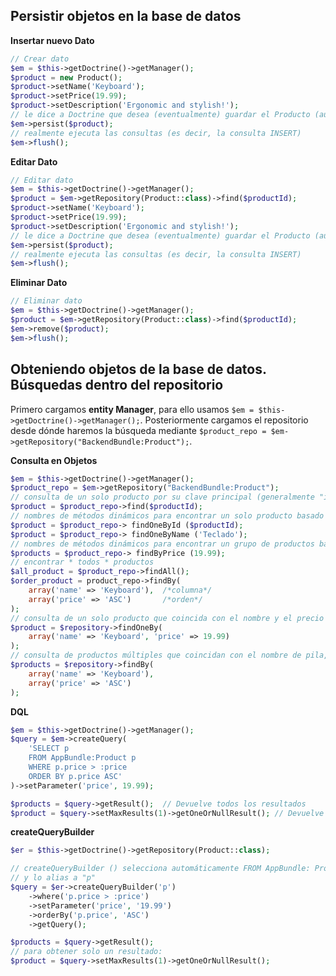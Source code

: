 Persistir objetos en la base de datos
-------------------------------------
**Insertar nuevo Dato**
```php
// Crear dato
$em = $this->getDoctrine()->getManager();
$product = new Product();
$product->setName('Keyboard');
$product->setPrice(19.99);
$product->setDescription('Ergonomic and stylish!');
// le dice a Doctrine que desea (eventualmente) guardar el Producto (aún no hay consultas)
$em->persist($product);
// realmente ejecuta las consultas (es decir, la consulta INSERT)
$em->flush();
```
**Editar Dato**
```php
// Editar dato
$em = $this->getDoctrine()->getManager();
$product = $em->getRepository(Product::class)->find($productId);
$product->setName('Keyboard');
$product->setPrice(19.99);
$product->setDescription('Ergonomic and stylish!');
// le dice a Doctrine que desea (eventualmente) guardar el Producto (aún no hay consultas)
$em->persist($product);
// realmente ejecuta las consultas (es decir, la consulta INSERT)
$em->flush();
```
**Eliminar Dato**
```php
// Eliminar dato
$em = $this->getDoctrine()->getManager();
$product = $em->getRepository(Product::class)->find($productId);
$em->remove($product);
$em->flush();
```

Obteniendo objetos de la base de datos. Búsquedas dentro del repositorio
------------------------------------------------------------------------
Primero cargamos **entity Manager**, para ello usamos `$em = $this->getDoctrine()->getManager();`.
Posteriormente cargamos el repositorio desde dónde haremos la búsqueda mediante `$product_repo = $em->getRepository("BackendBundle:Product");`.

**Consulta en Objetos**
```php
$em = $this->getDoctrine()->getManager();
$product_repo = $em->getRepository("BackendBundle:Product");
// consulta de un solo producto por su clave principal (generalmente "id")
$product = $product_repo->find($productId);
// nombres de métodos dinámicos para encontrar un solo producto basado en un valor de columna
$product = $product_repo-> findOneById ($productId);
$product = $product_repo-> findOneByName ('Teclado');
// nombres de métodos dinámicos para encontrar un grupo de productos basado en un valor de columna
$products = $product_repo-> findByPrice (19.99);
// encontrar * todos * productos
$all_product = $product_repo->findAll();
$order_product = product_repo->findBy(
    array('name' => 'Keyboard'),  /*columna*/
    array('price' => 'ASC')       /*orden*/
);
// consulta de un solo producto que coincida con el nombre y el precio
$product = $repository->findOneBy(
    array('name' => 'Keyboard', 'price' => 19.99)
);
// consulta de productos múltiples que coincidan con el nombre de pila, ordenados por precio
$products = $repository->findBy(
    array('name' => 'Keyboard'),
    array('price' => 'ASC')
);
```

**DQL**
```php
$em = $this->getDoctrine()->getManager();
$query = $em->createQuery(
    'SELECT p
    FROM AppBundle:Product p
    WHERE p.price > :price
    ORDER BY p.price ASC'
)->setParameter('price', 19.99);

$products = $query->getResult();  // Devuelve todos los resultados
$product = $query->setMaxResults(1)->getOneOrNullResult(); // Devuelve un resultado
```

**createQueryBuilder**
```php
$er = $this->getDoctrine()->getRepository(Product::class);

// createQueryBuilder () selecciona automáticamente FROM AppBundle: Product
// y lo alias a "p"
$query = $er->createQueryBuilder('p')
    ->where('p.price > :price')
    ->setParameter('price', '19.99')
    ->orderBy('p.price', 'ASC')
    ->getQuery();

$products = $query->getResult();
// para obtener solo un resultado:
$product = $query->setMaxResults(1)->getOneOrNullResult();
```
